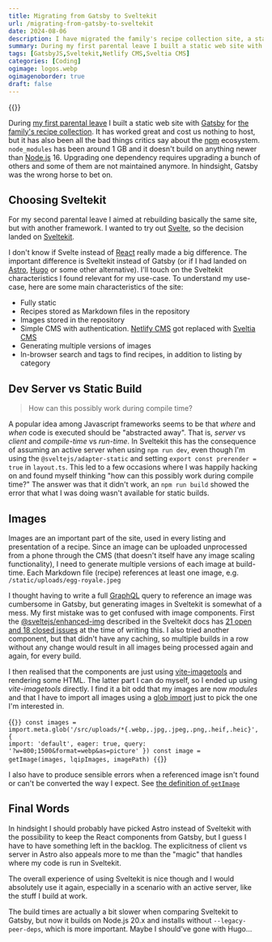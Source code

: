 ```yaml
---
title: Migrating from Gatsby to Sveltekit
url: /migrating-from-gatsby-to-sveltekit
date: 2024-08-06
description: I have migrated the family's recipe collection site, a static Gatsby website, to Sveltekit. Here I describe the roadblocks and my conslusions.
summary: During my first parental leave I built a static web site with Gatsby for the family’s recipe collection. It has worked great and cost us nothing to host, but it has also been all the bad things critics say about the npm ecosystem. In hindsight, Gatsby was the wrong horse to bet on.
tags: [GatsbyJS,Sveltekit,Netlify CMS,Sveltia CMS]
categories: [Coding]
ogimage: logos.webp
ogimagenoborder: true
draft: false
---
```


{{<post-image image="logos.webp" alt="Small GatsbyJS logo to the left and a bigger Svelte logo to the right" />}}

During [my first parental leave][1] I built a static web site with [Gatsby][2]
for [the family's recipe collection](https://recept.netlify.app). It has worked
great and cost us nothing to host, but it has also been all the bad things
critics say about the [npm](https://www.npmjs.com) ecosystem. `node_modules`
has been around 1 GB and it doesn't build on anything newer than
[Node.js](https://nodejs.org) 16. Upgrading one dependency requires upgrading a
bunch of others and some of them are not maintained anymore. In hindsight,
Gatsby was the wrong horse to bet on.

## Choosing Sveltekit

For my second parental leave I aimed at rebuilding basically the same site, but
with another framework. I wanted to try out [Svelte][3], so the decision landed
on [Sveltekit][4].

I don't know if Svelte instead of [React][5] really made a big difference. The
important difference is Sveltekit instead of Gatsby (or if I had landed on
[Astro][6], [Hugo][7] or some other alternative). I'll touch on the Sveltekit
characteristics I found relevant for my use-case. To understand my use-case,
here are some main characteristics of the site:

* Fully static
* Recipes stored as Markdown files in the repository
* Images stored in the repository
* Simple CMS with authentication. [Netlify CMS][8]
got replaced with [Sveltia CMS][9]
* Generating multiple versions of images
* In-browser search and tags to find recipes, in addition to listing by
category

## Dev Server vs Static Build

> How can this possibly work during compile time?

A popular idea among Javascript frameworks seems to be that *where* and *when*
code is executed should be "abstracted away". That is, *server* vs *client* and
*compile-time* vs *run-time*. In Sveltekit this has the consequence of assuming
an active server when using `npm run dev`, even though I'm using the
`@sveltejs/adapter-static` and setting `export const prerender = true` in
`layout.ts`. This led to a few occasions where I was happily hacking on and
found myself thinking "how can this possibly work during compile time?" The
answer was that it didn't work, an `npm run build` showed the error that what I
was doing wasn't available for static builds.

## Images

Images are an important part of the site, used in every listing and
presentation of a recipe. Since an image can be uploaded unprocessed from a
phone through the CMS (that doesn't itself have any image scaling
functionality), I need to generate multiple versions of each image at
build-time. Each Markdown file (recipe) references at least one image, e.g.
`/static/uploads/egg-royale.jpeg`

I thought having to write a full [GraphQL][10] query to reference an image was
cumbersome in Gatsby, but generating images in Sveltekit is somewhat of a mess.
My first mistake was to get confused with image components. First the
[@sveltejs/enhanced-img](https://kit.svelte.dev/docs/images#sveltejs-enhanced-img)
described in the Sveltekit docs has [21 open and 18 closed
issues](https://github.com/sveltejs/kit/issues?q=is%3Aissue+is%3Aopen+enhanced-img)
at the time of writing this. I also tried another component, but that didn't
have any caching, so multiple builds in a row without any change would result
in all images being processed again and again, for every build.

I then realised that the components are just using
[vite-imagetools](https://github.com/JonasKruckenberg/imagetools) and rendering
some HTML. The latter part I can do myself, so I ended up using
*vite-imagetools* directly. I find it a bit odd that my images are now
*modules* and that I have to import all images using a [glob
import](https://vitejs.dev/guide/features.html#glob-import) just to pick the
one I'm interested in.

{{<code typescript>}}
const images = import.meta.glob('/src/uploads/*{.webp,.jpg,.jpeg,.png,.heif,.heic}', {
  import: 'default',
  eager: true,
  query: '?w=800;1500&format=webp&as=picture'
})
const image = getImage(images, lqipImages, imagePath)
{{</code>}}

I also have to produce sensible errors when a referenced image isn't found or
can't be converted the way I expect. See [the definition of
`getImage`](https://github.com/henriksommerfeld/food-sveltekit/blob/e49dba92826c6740b299e027286551cdc378db91/src/lib/image.ts#L26)

## Final Words

In hindsight I should probably have picked Astro instead of Sveltekit with the
possibility to keep the React components from Gatsby, but I guess I have to
have something left in the backlog. The explicitness of client vs server in
Astro also appeals more to me than the "magic" that handles where my code is
run in Sveltekit.

The overall experience of using Sveltekit is nice though and I would absolutely
use it again, especially in a scenario with an active server, like the stuff I
build at work.

The build times are actually a bit slower when comparing Sveltekit to Gatsby,
but now it builds on Node.js 20.x and installs without `--legacy-peer-deps`,
which is more important. Maybe I should've gone with Hugo...

[1]: /how-i-tackled-parental-leave-boredom-with-code/
[2]: https://www.gatsbyjs.org
[3]: https://svelte.dev/
[4]: https://kit.svelte.dev/
[5]: https://react.dev/
[6]: https://astro.build/
[7]: https://gohugo.io/
[8]: https://www.netlify.com/blog/netlify-cms-to-become-decap-cms/
[9]: https://github.com/sveltia/sveltia-cms
[10]: https://graphql.org/
